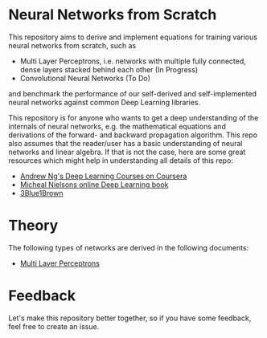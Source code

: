 # Neural Networks from Scratch

This repository aims to derive and implement equations for training various neural networks from scratch, such as 

- Multi Layer Perceptrons, i.e. networks with multiple fully connected, dense layers stacked behind each other (In Progress)
- Convolutional Neural Networks (To Do)

and benchmark the performance of our self-derived and self-implemented neural networks against common Deep Learning libraries. 

This repository is for anyone who wants to get a deep understanding of the internals of neural networks, e.g. the mathematical equations and derivations of the forward- and backward propagation algorithm. This repo also assumes that the reader/user has a basic understanding of neural networks and linear algebra. If that is not the case, here are some great resources which might help in understanding all details of this repo:

- [Andrew Ng's Deep Learning Courses on Coursera](https://www.coursera.org/specializations/deep-learning?utm_source=gg&utm_medium=sem&utm_campaign=17-DeepLearning-ROW&utm_content=17-DeepLearning-ROW&campaignid=6465471773&adgroupid=77415260637&device=c&keyword=coursera%20deep%20learning%20ai&matchtype=b&network=g&devicemodel=&adpostion=&creativeid=506751438660&hide_mobile_promo&gclid=CjwKCAjw-sqKBhBjEiwAVaQ9ayqogdXIcEIxKgM1lXbJaUr4DgI5nEdHSjA9pp8Q2b3x8nFMgVo80BoCusIQAvD_BwE)
- [Micheal Nielsons online Deep Learning book](http://neuralnetworksanddeeplearning.com/)
- [3Blue1Brown](https://www.youtube.com/watch?v=aircAruvnKk&ab_channel=3Blue1Brown)

# Theory

The following types of networks are derived in the following documents:
- [Multi Layer Perceptrons](https://github.com/kevinsuedmersen/neural_networks_from_scratch/blob/master/theory/MLP_theory.md)

# Feedback

Let's make this repository better together, so if you have some feedback, feel free to create an issue.
